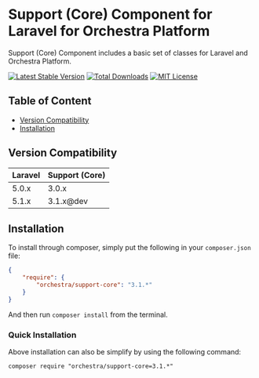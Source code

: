 Support (Core) Component for Laravel for Orchestra Platform
==============

Support (Core) Component includes a basic set of classes for Laravel and Orchestra Platform.

[![Latest Stable Version](https://img.shields.io/github/release/orchestral/support-core.svg?style=flat)](https://packagist.org/packages/orchestra/support-core)
[![Total Downloads](https://img.shields.io/packagist/dt/orchestra/support-core.svg?style=flat)](https://packagist.org/packages/orchestra/support-core)
[![MIT License](https://img.shields.io/packagist/l/orchestra/support-core.svg?style=flat)](https://packagist.org/packages/orchestra/support-core)

## Table of Content

* [Version Compatibility](#version-compatibility)
* [Installation](#installation)

## Version Compatibility

Laravel    | Support (Core)
:----------|:----------
 5.0.x     | 3.0.x
 5.1.x     | 3.1.x@dev

## Installation

To install through composer, simply put the following in your `composer.json` file:

```json
{
    "require": {
        "orchestra/support-core": "3.1.*"
    }
}
```

And then run `composer install` from the terminal.

### Quick Installation

Above installation can also be simplify by using the following command:

    composer require "orchestra/support-core=3.1.*"
